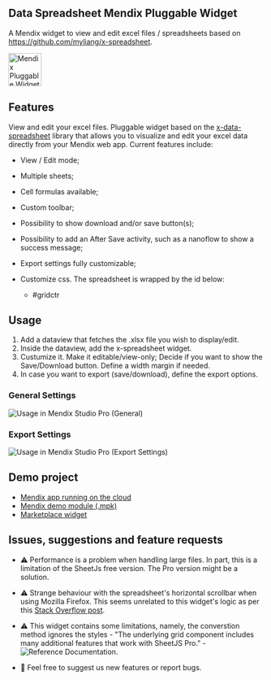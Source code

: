 ## Data Spreadsheet Mendix Pluggable Widget

A Mendix widget to view and edit excel files / spreadsheets based on https://github.com/myliang/x-spreadsheet.

<img alt="Mendix Pluggable Widget Data Spreadsheet Logo" src="https://github.com/joaodelopes/data-spreadsheet-mendix/blob/main/images/logo.jpeg" width="65px"/>

## Features

View and edit your excel files. Pluggable widget based on the
[x-data-spreadsheet](https://github.com/myliang/x-spreadsheet) library that allows you to visualize and edit your excel
data directly from your Mendix web app. Current features include:

-   View / Edit mode;

-   Multiple sheets;

-   Cell formulas available;

-   Custom toolbar;

-   Possibility to show download and/or save button(s);

-   Possibility to add an After Save activity, such as a nanoflow to show a success message;

-   Export settings fully customizable;

-   Customize css. The spreadsheet is wrapped by the id below:

    -   #gridctr

## Usage

1. Add a dataview that fetches the .xlsx file you wish to display/edit.
2. Inside the dataview, add the x-spreadsheet widget.
3. Custumize it. Make it editable/view-only; Decide if you want to show the Save/Download button. Define a width margin
   if needed.
4. In case you want to export (save/download), define the export options.

### General Settings

![Usage in Mendix Studio Pro (General)](https://github.com/joaodelopes/data-spreadsheet-mendix/blob/main/images/studiopro0.png)

### Export Settings

![Usage in Mendix Studio Pro (Export Settings)](https://github.com/joaodelopes/data-spreadsheet-mendix/blob/main/images/studiopro1.png)

## Demo project

-   [Mendix app running on the cloud](https://x-spreadsheet-demo-sandbox.mxapps.io/index.html)
-   [Mendix demo module (.mpk)](https://github.com/joaodelopes/xspreadsheet/tree/main/demo)
-   [Marketplace widget](https://marketplace.mendix.com/link/component/237438)
<!-- - [Mendix demo scss (.scss)](https://github.com/joaodelopes/block-note-mendix/blob/main/demo/demo.scss) -->

## Issues, suggestions and feature requests

-   ⚠️ Performance is a problem when handling large files. In part, this is a limitation of the SheetJs free version.
    The Pro version might be a solution.

-   ⚠️ Strange behaviour with the spreadsheet's horizontal scrollbar when using Mozilla Firefox. This seems unrelated to
    this widget's logic as per this
    [Stack Overflow post](https://superuser.com/questions/1720362/firefox-scroll-bar-disappearing).

-   ⚠️ This widget contains some limitations, namely, the converstion method ignores the styles - "The underlying grid
    component includes many additional features that work with SheetJS Pro." -
    ![Reference Documentation](https://docs.sheetjs.com/docs/demos/grid/xs).

-   🙌 Feel free to suggest us new features or report bugs.
